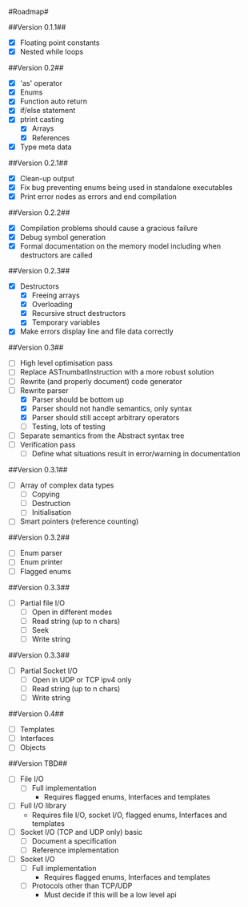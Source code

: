 #Roadmap#

##Version 0.1.1##
 - [x] Floating point constants
 - [x] Nested while loops

##Version 0.2##
 - [x] 'as' operator
 - [x] Enums
 - [x] Function auto return
 - [x] if/else statement
 - [x] ptrint casting
   - [x] Arrays
   - [x] References
 - [x] Type meta data

##Version 0.2.1##
 - [x] Clean-up output
 - [x] Fix bug preventing enums being used in standalone executables
 - [x] Print error nodes as errors and end compilation

##Version 0.2.2##
 - [x] Compilation problems should cause a gracious failure
 - [x] Debug symbol generation
 - [x] Formal documentation on the memory model including when destructors are called

##Version 0.2.3##
 - [x] Destructors
   - [x] Freeing arrays
   - [x] Overloading
   - [x] Recursive struct destructors
   - [x] Temporary variables
 - [x] Make errors display line and file data correctly

##Version 0.3##
 - [ ] High level optimisation pass
 - [ ] Replace ASTnumbatInstruction with a more robust solution
 - [ ] Rewrite (and properly document) code generator
 - [ ] Rewrite parser
   - [x] Parser should be bottom up
   - [x] Parser should not handle semantics, only syntax
   - [x] Parser should still accept arbitrary operators
   - [ ] Testing, lots of testing
 - [ ] Separate semantics from the Abstract syntax tree
 - [ ] Verification pass
   - [ ] Define what situations result in error/warning in documentation

##Version 0.3.1##
 - [ ] Array of complex data types
   - [ ] Copying
   - [ ] Destruction
   - [ ] Initialisation
 - [ ] Smart pointers (reference counting)

##Version 0.3.2##
 - [ ] Enum parser
 - [ ] Enum printer
 - [ ] Flagged enums

##Version 0.3.3##
 - [ ] Partial file I/O
   - [ ] Open in different modes
   - [ ] Read string (up to n chars)
   - [ ] Seek
   - [ ] Write string

##Version 0.3.3##
 - [ ] Partial Socket I/O
   - [ ] Open in UDP or TCP ipv4 only
   - [ ] Read string (up to n chars)
   - [ ] Write string

##Version 0.4##
 - [ ] Templates
 - [ ] Interfaces
 - [ ] Objects

##Version TBD##
 - [ ] File I/O
   - [ ] Full implementation
     - Requires flagged enums, Interfaces and templates
 - [ ] Full I/O library
     - Requires file I/O, socket I/O, flagged enums, Interfaces and templates
 - [ ] Socket I/O (TCP and UDP only) basic
   - [ ] Document a specification
   - [ ] Reference implementation
 - [ ] Socket I/O
   - [ ] Full implementation
     - Requires flagged enums, Interfaces and templates
   - [ ] Protocols other than TCP/UDP
     - Must decide if this will be a low level api
